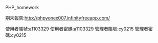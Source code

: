 PHP_homework

期末報告:http://phpyonex007.infinityfreeapp.com/

使用者賬號:a1103329
使用者密碼:a1103329
管理者賬號:cy0215
管理者密碼:cy0215

